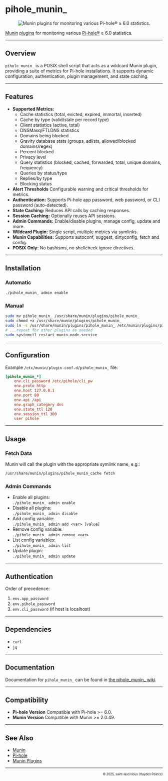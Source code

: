 # pihole_munin_
<p align="center">
    <img src="https://raw.githubusercontent.com/wiki/saint-lascivious/pihole_munin_/images/misc/epic_handshake_.png" alt="Munin plugins for monitoring various Pi-hole® ≥ 6.0 statistics."/>
</p>

[Munin](https://munin-monitoring.org) [plugins](https://gallery.munin-monitoring.org) for monitoring various [Pi-hole®](https://github.com/pi-hole/pi-hole) ≥ 6.0 statistics.

---

## Overview

`pihole_munin_` is a POSIX shell script that acts as a wildcard Munin plugin, providing a suite of metrics for Pi-hole installations. It supports dynamic configuration, authentication, plugin management, and state caching.

---

## Features

- **Supported Metrics:**
  - Cache statistics (total, evicted, expired, immortal, inserted)
  - Cache by type (valid/stale per record type)
  - Client statistics (active, total)
  - DNSMasq/FTLDNS statistics
  - Domains being blocked
  - Gravity database stats (groups, adlists, allowed/blocked domains/regex)
  - Percent blocked
  - Privacy level
  - Query statistics (blocked, cached, forwarded, total, unique domains, frequency)
  - Queries by status/type
  - Replies/by type
  - Blocking status
- **Alert Thresholds** Configurable warning and critical thresholds for metrics.
- **Authentication:** Supports Pi-hole app password, web password, or CLI password (auto-detected).
- **State Caching:** Reduces API calls by caching responses.
- **Session Caching:** Optionally reuses API sessions.
- **Admin Commands:** Enable/disable plugins, manage config, update and more.
- **Wildcard Plugin:** Single script, multiple metrics via symlinks.
- **Munin Capabilities:** Supports autoconf, suggest, dirtyconfig, fetch and config.
- **POSIX Only:** No bashisms, no shellcheck ignore directives.

---

## Installation

### Automatic

```sh
./pihole_munin_ admin enable
```

### Manual

```sh
sudo mv pihole_munin_ /usr/share/munin/plugins/pihole_munin_
sudo chmod +x /usr/share/munin/plugins/pihole_munin_
sudo ln -s /usr/share/munin/plugins/pihole_munin_ /etc/munin/plugins/pihole_munin_cache
# ...repeat for other plugins as needed
sudo systemctl restart munin-node.service
```

---

## Configuration

Example `/etc/munin/plugin-conf.d/pihole_munin_` file:

```ini
[pihole_munin_*]
    env.cli_password /etc/pihole/cli_pw
    env.proto http
    env.host 127.0.0.1
    env.port 80
    env.api /api
    env.graph_category dns
    env.state_ttl 120
    env.session_ttl 300
    user pihole
```

---

## Usage

### Fetch Data

Munin will call the plugin with the appropriate symlink name, e.g.:

```sh
/usr/share/munin/plugins/pihole_munin_cache fetch
```

### Admin Commands

- Enable all plugins:  
  `./pihole_munin_ admin enable`
- Disable all plugins:  
  `./pihole_munin_ admin disable`
- Add config variable:  
  `./pihole_munin_ admin add <var> [value]`
- Remove config variable:  
  `./pihole_munin_ admin remove <var>`
- List config variables:  
  `./pihole_munin_ admin list`
- Update plugin:  
  `./pihole_munin_ admin update`

---

## Authentication

Order of precedence:
1. `env.app_password`
2. `env.pihole_password`
3. `env.cli_password` (if host is localhost)

---

## Dependencies

- `curl`
- `jq`

---

## Documentation
Documentation for `pihole_munin_` can be found in [the pihole_munin_ wiki](https://github.com/saint-lascivious/pihole_munin_/wiki#pihole_munin_).

---

## **Compatibility**
- **Pi-hole Version** Compatible with Pi-hole >= 6.0.
- **Munin Version** Compatible with Munin >= 2.0.49.

---

## See Also

- [Munin](https://munin-monitoring.org)
- [Pi-hole](https://github.com/pi-hole/pi-hole)
- [Munin Plugins](https://gallery.munin-monitoring.org)

---

<p align="right"><sup><sub>© 2025, saint-lascivious (Hayden Pearce)</sub></sup></p>
